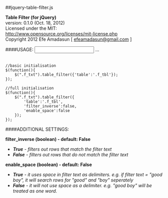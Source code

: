 ##jquery-table-filter.js

__Table Filter (for jQuery)__   
version: 0.1.0 (Oct. 18, 2012)   
Licensed under the MIT:   
http://www.opensource.org/licenses/mit-license.php   
Copyright 2012 Efe Amadasun [ efeamadasun@gmail.com ]   

####USAGE:
	<input type="text" class="f_txt"/>
	<table class="f_tbl">...</table>

	//basic initialisation
	$(function(){ 
	  	$(".f_txt").table_filter({'table':'.f_tbl'});
	});
	
	//full initialisation
	$(function(){ 
	  	$(".f_txt").table_filter({
			'table':'.f_tbl',
			'filter_inverse':false,
			'enable_space':false
		});
	});

####ADDITIONAL SETTINGS:

__filter_inverse (boolean) - default: False__
+	*__True__ - filters out rows that match the filter text*
+	*__False__ - filters out rows that do not match the filter text*

__enable_space (boolean) - default: False__
+	*__True__ - it uses space in filter text as delimiters. e.g. if filter text = "good boy", it will search rows for "good" and "boy" seperately*
+	*__False__ - it will not use space as a delimiter. e.g. "good boy" will be treated as one word.*
